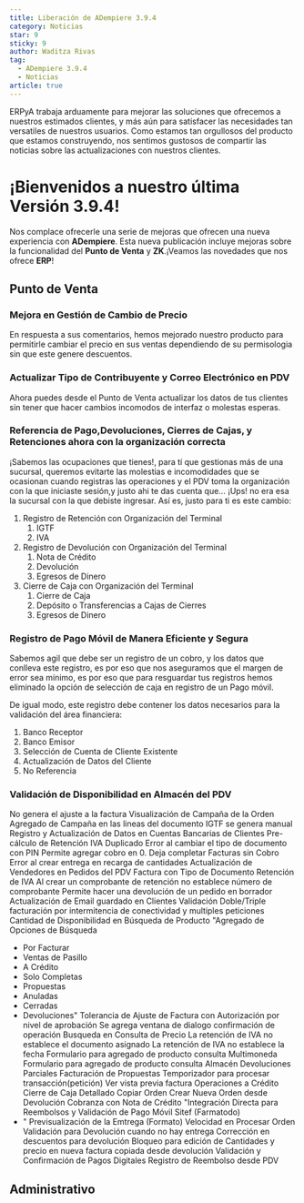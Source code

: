 ```yaml
---
title: Liberación de ADempiere 3.9.4
category: Noticias
star: 9
sticky: 9
author: Waditza Rivas
tag:
  - ADempiere 3.9.4
  - Noticias
article: true
---
```


ERPyA trabaja arduamente para mejorar las soluciones que ofrecemos a nuestros estimados clientes, y más aún para satisfacer las necesidades tan versatiles de nuestros usuarios. Como estamos tan orgullosos del producto que estamos construyendo, nos sentimos gustosos de compartir las noticias sobre las actualizaciones con nuestros clientes.

# ¡Bienvenidos a nuestro última Versión 3.9.4! 

Nos complace ofrecerle una serie de mejoras que ofrecen una nueva experiencia con **ADempiere**. Esta nueva publicación incluye mejoras sobre la funcionalidad del **Punto de Venta** y **ZK**.¡Veamos las novedades que nos ofrece **ERP**!

## Punto de Venta

### Mejora en Gestión de Cambio de Precio
En respuesta a sus comentarios, hemos mejorado nuestro producto para permitirle cambiar el precio en sus ventas dependiendo de su permisologia sin que este genere descuentos.  

### Actualizar Tipo de Contribuyente y Correo Electrónico en PDV

Ahora puedes desde el Punto de Venta actualizar los datos de tus clientes sin tener que hacer cambios incomodos de interfaz o molestas esperas.

### Referencia de Pago,Devoluciones, Cierres de Cajas, y Retenciones ahora con la organización correcta

¡Sabemos las ocupaciones que tienes!, para tí que gestionas más de una sucursal, queremos evitarte las molestias e incomodidades que se ocasionan cuando registras las operaciones y el PDV toma la organización con la que iniciaste sesión,y justo ahi te das cuenta que... ¡Ups! no era esa la sucursal con la que debiste ingresar. Así es, justo para ti es este cambio:

1. Registro de Retención con Organización del Terminal
    1. IGTF
    2. IVA
2. Registro de Devolución con Organización del Terminal
    1. Nota de Crédito
    2. Devolución
    3. Egresos de Dinero 
3. Cierre de Caja con Organización del Terminal
    1. Cierre de Caja
    2. Depósito o Transferencias a Cajas de Cierres
    3. Egresos de Dinero

### Registro de Pago Móvil de Manera Eficiente y Segura

Sabemos agil que debe ser un registro de un cobro, y los datos que conlleva este registro, es por eso que nos aseguramos que el margen de error sea mínimo, es por eso que para resguardar tus registros hemos eliminado la opción de selección de caja en registro de un Pago móvil.

De igual modo, este registro debe contener los datos necesarios para la validación del área financiera:
1. Banco Receptor
2. Banco Emisor
3. Selección de Cuenta de Cliente Existente
4. Actualización de Datos del Cliente
5. No Referencia

### Validación de Disponibilidad en Almacén del PDV

No genera el ajuste a la factura
Visualización de Campaña de la Orden
Agregado de Campaña en las lineas del documento
IGTF se genera manual
Registro y Actualización de Datos en Cuentas Bancarias de Clientes
Pre-cálculo de Retención IVA Duplicado
Error al cambiar el tipo de documento con PIN
Permite agregar cobro en 0.
Deja completar Facturas sin Cobro
Error al crear entrega en recarga de cantidades
Actualización de Vendedores en Pedidos del PDV
Factura con Tipo de Documento Retención de IVA
Al crear un comprobante de retención no establece número de comprobante
Permite hacer una devolución de un pedido en borrador
Actualización de Email guardado en Clientes
Validación Doble/Triple facturación por intermitencia de conectividad y multiples peticiones
Cantidad de Disponibilidad en Búsqueda de Producto
"Agregado de Opciones de Búsqueda
- Por Facturar
- Ventas de Pasillo
- A Crédito
- Solo Completas
- Propuestas
- Anuladas
- Cerradas
- Devoluciones"
Tolerancia de Ajuste de Factura con Autorización por nivel de aprobación
Se agrega ventana de dialogo confirmación de operación
Busqueda en Consulta de Precio
La retención de IVA no establece el documento asignado
La retención de IVA no establece la fecha
Formulario para agregado de producto consulta Multimoneda
Formulario para agregado de producto consulta Almacén
Devoluciones Parciales
Facturación de Propuestas
Temporizador para procesar transacción(petición)
Ver vista previa factura
Operaciones a Crédito
Cierre de Caja Detallado
Copiar Orden
Crear Nueva Orden desde Devolución
Cobranza con Nota de Crédito
"Integración Directa para Reembolsos y Validación de Pago Móvil Sitef (Farmatodo)
- "
Previsualización de la Emtrega (Formato)
Velocidad en Procesar Orden
Validación para Devolución cuando no hay entrega
Corrección en descuentos para devolución
Bloqueo para edición de Cantidades y precio en nueva factura copiada desde devolución
Validación y Confirmación de Pagos Digitales
Registro de Reembolso desde PDV




## Administrativo
